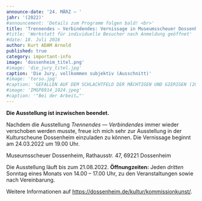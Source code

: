 ```yaml
---
announce-date: '24. MÄRZ – '
jahr: '(2022)'
#announcement: 'Details zum Programm folgen bald! <br>'
title: 'Trennendes — Verbindendes: Vernissage in Museumsscheuer Dossenheim'
#title: 'Werkstatt für individuelle Besucher nach Anmeldung geöffnet'
#date: 18. Juli 2016
author: Kurt ADAM Arnold
published: true
category: important-info
image: 'dossenheim_titel.png'
#image: 'die_jury_titel.jpg'
caption: 'Die Jury, vollkommen subjektiv (Ausschnitt)'
#image: 'torso.jpg'
#caption: 'GEFALLEN AUF DEM SCHLACHTFELD DER MÄCHTIGEN UND GIERIGEN (2016), gearbeitet aus drei mitteinander verbundenen Fichtestämmen'
#image: 'IMGP8914_1024.jpeg'
#caption: '"Bei der Arbeit…"'
---
```


**Die Ausstellung ist inzwischen beendet.**

Nachdem die Ausstellung _Trennendes — Verbindendes_ immer wieder verschoben werden musste, freue ich mich sehr zur Ausstellung in der Kulturscheune Dossenheim einzuladen zu können. Die Vernissage beginnt am 24.03.2022 um 19.00 Uhr.

Museumsscheuer Dossenheim, Rathausstr. 47, 69221 Dossenheim

Die Ausstellung läuft bis zum 21.08.2022. **Öffnungzeiten:** Jeden _dritten_ Sonntag eines Monats von 14.00 – 17.00 Uhr, zu den Veranstaltungen sowie nach Vereinbarung.




Weitere Informationen auf https://dossenheim.de/kultur/kommissionkunst/.

